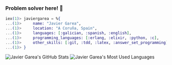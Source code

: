 ### Problem solver here! :love_you_gesture:
```Elixir
iex(1)> javiergarea = %{
...(1)>		name: "Javier Garea",
...(1)>		location: "A Coruña, Spain",
...(1)>		languages: [:galician, :spanish, :english],
...(1)>		programming_languages: [:erlang, :elixir, :python, :c],
...(1)>		other_skills: [:git, :tdd, :latex, :answer_set_programming]
...(1)> }
```

<p float="middle">
	<img src="https://github-readme-stats.vercel.app/api?username=javiergarea&show_icons=true" alt="Javier Garea's GitHub Stats" />
	<img src="https://github-readme-stats.vercel.app/api/top-langs/?username=javiergarea&layout=compact&hide=html,jupyter%20notebook" alt="Javier Garea's Most Used Languages" />
</p>
